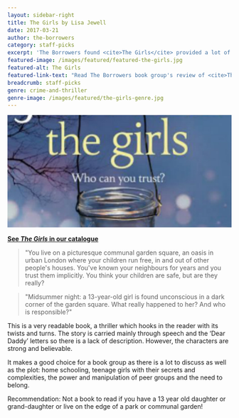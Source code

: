 ```yaml
---
layout: sidebar-right
title: The Girls by Lisa Jewell
date: 2017-03-21
author: the-borrowers
category: staff-picks
excerpt: 'The Borrowers found <cite>The Girls</cite> provided a lot of points for discussion.'
featured-image: /images/featured/featured-the-girls.jpg
featured-alt: The Girls
featured-link-text: "Read The Borrowers book group's review of <cite>The Girls</cite>"
breadcrumb: staff-picks
genre: crime-and-thriller
genre-image: /images/featured/the-girls-genre.jpg
---
```


![The Girls](/images/featured/featured-the-girls.jpg)

**[See <cite>The Girls</cite> in our catalogue](https://suffolk.spydus.co.uk/cgi-bin/spydus.exe/ENQ/OPAC/BIBENQ?BRN=1784579)**

> "You live on a picturesque communal garden square, an oasis in urban London where your children run free, in and out of other people's houses. You've known your neighbours for years and you trust them implicitly. You think your children are safe, but are they really?

> "Midsummer night: a 13-year-old girl is found unconscious in a dark corner of the garden square. What really happened to her? And who is responsible?"

This is a very readable book, a thriller which hooks in the reader with its twists and turns. The story is carried mainly through speech and the ‘Dear Daddy’ letters so there is a lack of description. However, the characters are strong and believable.

It makes a good choice for a book group as there is a lot to discuss as well as the plot: home schooling, teenage girls with their secrets and complexities, the power and manipulation of peer groups and the need to belong.

Recommendation: Not a book to read if you have a 13 year old daughter or grand-daughter or live on the edge of a park or communal garden!
